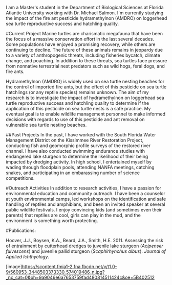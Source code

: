 I am a Master's student in the Department of Biological Sciences at Florida Atlantic University working with Dr. Michael Salmon. I'm currently studying the impact of the fire ant pesticide hydramethylnon (AMDRO) on loggerhead sea turtle reproductive success and hatchling quality. 

#Current Project
Marine turtles are charismatic megafauna that have been the focus of a massive conservation effort in the last several decades. Some populations have enjoyed a promising recovery, while others are continuing to decline. The future of these animals remains in jeopardy due to a variety of anthropogenic threats, including fisheries bycatch, climate change, and poaching. In addition to these threats, sea turtles face pressure from nonnative terrestrial nest predators such as wild hogs, feral dogs, and fire ants.  

Hydramethylnon (AMDRO) is widely used on sea turtle nesting beaches for the control of imported fire ants, but the effect of this pesticide on sea turtle hatchlings (or any reptile species) remains unknown. The aim of my research is to investigate the impact of hydramethylnon on loggerhead sea turtle reproductive success and hatchling quality to determine if the application of this pesticide on sea turtle nests is a safe practice. My eventual goal is to enable wildlife management personnel to make informed decisions with regards to use of this pesticide and ant removal on vulnerable sea turtle nesting beaches.  

##Past Projects
In the past, I have worked with the South Florida Water Management District on the Kissimmee River Restoration Project, conducting fish  and geomorphic profile surveys of the restored river channel. I have also conducted swimming endurance studies with endangered lake sturgeon to determine the likelihood of their being impacted by dredging activity. In high school, I entertained myself by wading through floodplain pools, attending NANFA meetings, catching snakes, and participating in an embarassing number of science competitions.

#Outreach Activities
In addition to research activities, I have a passion for environmental education and community outreach. I have been a counselor at youth environmental camps, led workshops on the identification and safe handling of reptiles and amphibians, and been an invited speaker at several public wildlife festivals. I enjoy convincing kids (and sometimes even their parents) that reptiles are cool, girls can play in the mud, and the environment is something worth protecting. 

#Publications:

Hoover, J.J., Boysen, K.A., Beard, J.A., Smith, H.E. 2011. Assessing the risk of entrainment by cutterhead dredges to juvenile lake sturgeon (_Acipenser fulvescens_) and juvenile pallid sturgeon (_Scaphirhynchus albus_). _Journal of Applied Ichthyology_. 

[image]https://scontent.fmia1-2.fna.fbcdn.net/v/t1.0-9/560953_3448503373330_574019486_n.jpg?_nc_cat=0&oh=9a9046e6a7653759fad480814511424c&oe=5B402512
